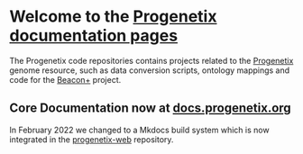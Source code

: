 # Welcome to the [Progenetix documentation pages](http://info.progenetix.org)

The Progenetix code repositories contains projects related to the [Progenetix](http://progenetix.org) genome resource, such as data conversion scripts, ontology mappings and code for the [Beacon+](http://beacon.progenetix.org) project.

## Core Documentation now at [docs.progenetix.org](http://docs.progenetix.org)

In February 2022 we changed to a Mkdocs build system which is now integrated
in the [progenetix-web](https://github.com/progenetix/progenetix-web/tree/main/docs) repository.